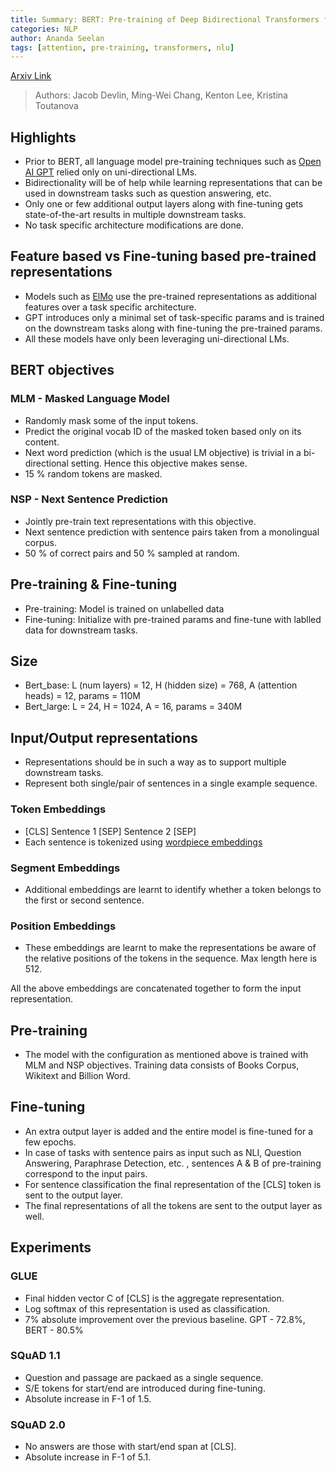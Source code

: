 ```yaml
---
title: Summary: BERT: Pre-training of Deep Bidirectional Transformers for Language Understanding
categories: NLP
author: Ananda Seelan
tags: [attention, pre-training, transformers, nlu]
---
```


[Arxiv Link](https://arxiv.org/abs/1810.04805)
> Authors: Jacob Devlin, Ming-Wei Chang, Kenton Lee, Kristina Toutanova

## Highlights

* Prior to BERT, all language model pre-training techniques such as [Open AI GPT](https://s3-us-west-2.amazonaws.com/openai-assets/research-covers/language-unsupervised/language_understanding_paper.pdf) relied only on uni-directional LMs.
* Bidirectionality will be of help while learning representations that can be used in downstream tasks such as question answering, etc.
* Only one or few additional output layers along with fine-tuning gets state-of-the-art results in multiple downstream tasks.
* No task specific architecture modifications are done.

## Feature based vs Fine-tuning based pre-trained representations

* Models such as [ElMo](https://allennlp.org/elmo) use the pre-trained representations as additional features over a task specific architecture.
* GPT introduces only a minimal set of task-specific params and is trained on the downstream tasks along with fine-tuning the pre-trained params.
* All these models have only been leveraging uni-directional LMs.

## BERT objectives

### MLM - Masked Language Model

* Randomly mask some of the input tokens.
* Predict the original vocab ID of the masked token based only on its content.
* Next word prediction (which is the usual LM objective) is trivial in a bi-directional setting. Hence this objective makes sense.
* 15 % random tokens are masked.

### NSP - Next Sentence Prediction

* Jointly pre-train text representations with this objective.
* Next sentence prediction with sentence pairs taken from a monolingual corpus.
* 50 % of correct pairs and 50 % sampled at random.

## Pre-training & Fine-tuning

* Pre-training: Model is trained on unlabelled data
* Fine-tuning: Initialize with pre-trained params and fine-tune with lablled data for downstream tasks.

## Size

* Bert_base: L (num layers) = 12, H (hidden size) = 768, A (attention heads) = 12, params = 110M
* Bert_large: L = 24, H = 1024, A = 16, params = 340M

## Input/Output representations

* Representations should be in such a way as to support multiple downstream tasks.
* Represent both single/pair of sentences in a single example sequence.

### Token Embeddings

* [CLS] Sentence 1 [SEP] Sentence 2 [SEP]
* Each sentence is tokenized using [wordpiece embeddings](https://github.com/google/sentencepiece)

### Segment Embeddings

* Additional embeddings are learnt to identify whether a token belongs to the first or second sentence.

### Position Embeddings

* These embeddings are learnt to make the representations be aware of the relative positions of the tokens in the sequence. Max length here is 512.

All the above embeddings are concatenated together to form the input representation.

## Pre-training

* The model with the configuration as mentioned above is trained with MLM and NSP objectives. Training data consists of Books Corpus, Wikitext and Billion Word.

## Fine-tuning

* An extra output layer is added and the entire model is fine-tuned for a few epochs.
* In case of tasks with sentence pairs as input such as NLI, Question Answering, Paraphrase Detection, etc. , sentences A & B of pre-training correspond to the input pairs.
* For sentence classification the final representation of the [CLS] token is sent to the output layer.
* The final representations of all the tokens are sent to the output layer as well.

## Experiments

### GLUE

* Final hidden vector C of [CLS] is the aggregate representation.
* Log softmax of this representation is used as classification.
* 7% absolute improvement over the previous baseline. GPT - 72.8%, BERT - 80.5%

### SQuAD 1.1

* Question and passage are packaed as a single sequence.
* S/E tokens for start/end are introduced during fine-tuning.
* Absolute increase in F-1 of 1.5.

### SQuAD 2.0

* No answers are those with start/end span at [CLS].
* Absolute increase in F-1 of 5.1.
